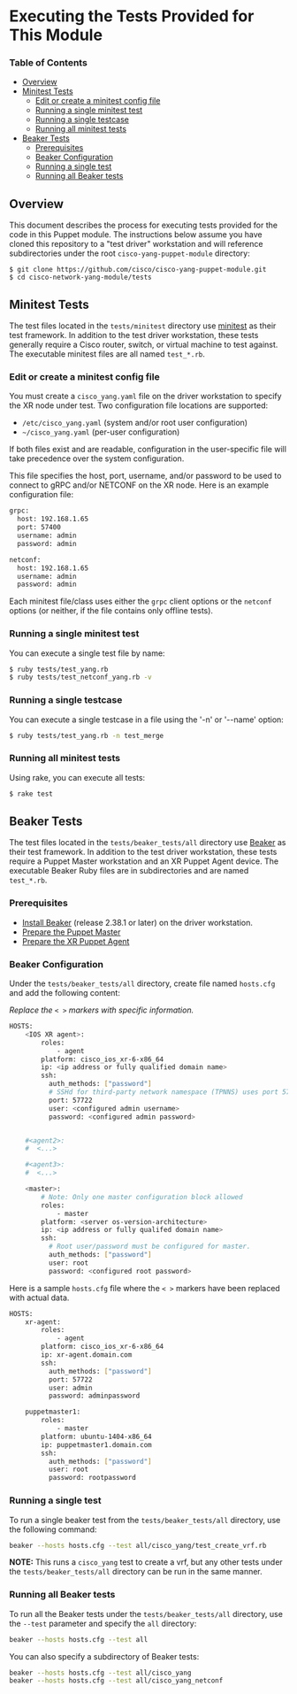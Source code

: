 # Executing the Tests Provided for This Module

### Table of Contents

* [Overview](#overview)
* [Minitest Tests](#minitest)
  * [Edit or create a minitest config file](#minitest-config)
  * [Running a single minitest test](#minitest-single-test)
  * [Running a single testcase](#minitest-single-testcase)
  * [Running all minitest tests](#minitest-all)
* [Beaker Tests](#beaker)
  * [Prerequisites](#beaker-prereqs)
  * [Beaker Configuration](#beaker-config)
  * [Running a single test](#beaker-single-test)
  * [Running all Beaker tests](#beaker-all)

## <a name="overview">Overview</a>

This document describes the process for executing tests provided for the code in this Puppet module. The instructions below assume you have cloned this repository to a "test driver" workstation and will reference subdirectories under the root `cisco-yang-puppet-module` directory:

~~~
$ git clone https://github.com/cisco/cisco-yang-puppet-module.git
$ cd cisco-network-yang-module/tests
~~~

## <a name="minitest">Minitest Tests</a>

The test files located in the `tests/minitest` directory use [minitest](https://github.com/seattlerb/minitest/) as their test framework. In addition to the test driver workstation, these tests generally require a Cisco router, switch, or virtual machine to test against.  The executable minitest files are all named `test_*.rb`.

### <a name="minitest-config">Edit or create a minitest config file</a>

You must create a `cisco_yang.yaml` file on the driver workstation to specify the XR node under test. Two configuration file locations are supported:

* `/etc/cisco_yang.yaml` (system and/or root user configuration)
* `~/cisco_yang.yaml` (per-user configuration)

If both files exist and are readable, configuration in the user-specific file will take precedence over the system configuration.

This file specifies the host, port, username, and/or password to be used to connect to gRPC and/or NETCONF on the XR node. Here is an example configuration file:

~~~bash
grpc:
  host: 192.168.1.65
  port: 57400
  username: admin
  password: admin

netconf:
  host: 192.168.1.65
  username: admin
  password: admin
~~~

Each minitest file/class uses either the `grpc` client options or the `netconf` options (or neither, if the file contains only offline tests).

### <a name="minitest-single-test">Running a single minitest test</a>

You can execute a single test file by name:

```bash
$ ruby tests/test_yang.rb
$ ruby tests/test_netconf_yang.rb -v
```

### <a name="minitest-single-testcase">Running a single testcase</a>

You can execute a single testcase in a file using the '-n' or '--name' option:

```bash
$ ruby tests/test_yang.rb -n test_merge
```

### <a name="minitest-all">Running all minitest tests</a>


Using rake, you can execute all tests:

```bash
$ rake test
```


## <a name="beaker">Beaker Tests</a>

The test files located in the `tests/beaker_tests/all` directory use [Beaker](https://github.com/puppetlabs/beaker) as their test framework. In addition to the test driver workstation, these tests require a Puppet Master workstation and an XR Puppet Agent device.  The executable Beaker Ruby files are in subdirectories and are named `test_*.rb`.

### <a name="beaker-prereqs">Prerequisites</a>

* [Install Beaker](https://github.com/puppetlabs/beaker/wiki/Beaker-Installation) (release 2.38.1 or later) on the driver workstation.
* [Prepare the Puppet Master](../README.md#puppet-master-setup)
* [Prepare the XR Puppet Agent](README-agent-install.md)

### <a name="beaker-config">Beaker Configuration</a>

Under the `tests/beaker_tests/all` directory, create file named `hosts.cfg` and add the following content:

*Replace the `< >` markers with specific information.*

```bash
HOSTS:
    <IOS XR agent>:
        roles:
            - agent
        platform: cisco_ios_xr-6-x86_64
        ip: <ip address or fully qualified domain name>
        ssh:
          auth_methods: ["password"]
          # SSHd for third-party network namespace (TPNNS) uses port 57722
          port: 57722
          user: <configured admin username>
          password: <configured admin password>


    #<agent2>:
    #  <...>

    #<agent3>:
    #  <...>

    <master>:
        # Note: Only one master configuration block allowed
        roles:
            - master
        platform: <server os-version-architecture>
        ip: <ip address or fully qualifed domain name>
        ssh:
          # Root user/password must be configured for master.
          auth_methods: ["password"]
          user: root
          password: <configured root password>
```

Here is a sample `hosts.cfg` file where the `< >` markers have been replaced with actual data.

```bash
HOSTS:
    xr-agent:
        roles:
            - agent
        platform: cisco_ios_xr-6-x86_64
        ip: xr-agent.domain.com
        ssh:
          auth_methods: ["password"]
          port: 57722
          user: admin
          password: adminpassword

    puppetmaster1:
        roles:
            - master
        platform: ubuntu-1404-x86_64
        ip: puppetmaster1.domain.com
        ssh:
          auth_methods: ["password"]
          user: root
          password: rootpassword
```

### <a name="beaker-single-test">Running a single test</a>

To run a single beaker test from the `tests/beaker_tests/all` directory, use the following command:

```bash
beaker --hosts hosts.cfg --test all/cisco_yang/test_create_vrf.rb
```

**NOTE:** This runs a `cisco_yang` test to create a vrf, but any other tests under the `tests/beaker_tests/all` directory can be run in the same manner.

### <a name="beaker-all">Running all Beaker tests</a>

To run all the Beaker tests under the `tests/beaker_tests/all` directory, use the `--test` parameter
and specify the `all` directory:

```bash
beaker --hosts hosts.cfg --test all
```

You can also specify a subdirectory of Beaker tests:

```bash
beaker --hosts hosts.cfg --test all/cisco_yang
beaker --hosts hosts.cfg --test all/cisco_yang_netconf
```
